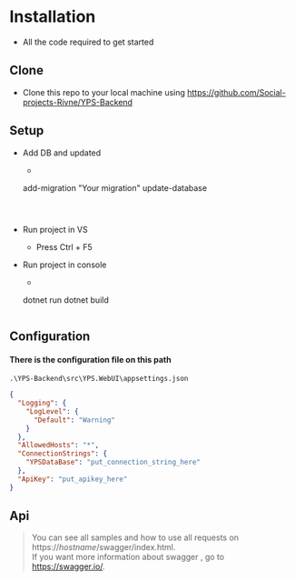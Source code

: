
# Installation
- All the code required to get started

## Clone 
- Clone this repo to your local machine using https://github.com/Social-projects-Rivne/YPS-Backend

## Setup
- Add DB and updated 

	- ```
	add-migration "Your migration"
	update-database 
	```
	


- Run project in VS  
	- Press Ctrl + F5
- Run project in console
	- ```
	dotnet run
	dotnet build
	```
	
## Configuration
#### There is the configuration file on this path
``` .\YPS-Backend\src\YPS.WebUI\appsettings.json ```

```json	
{
  "Logging": {
    "LogLevel": {
      "Default": "Warning"
    }
  },
  "AllowedHosts": "*",
  "ConnectionStrings": {
    "YPSDataBase": "put_connection_string_here"
  },
  "ApiKey": "put_apikey_here"
}
```


## Api 
> You can see all samples and how to use all requests on https://*hostname*/swagger/index.html. <br/>
> If you want more information about swagger , go to  https://swagger.io/.
